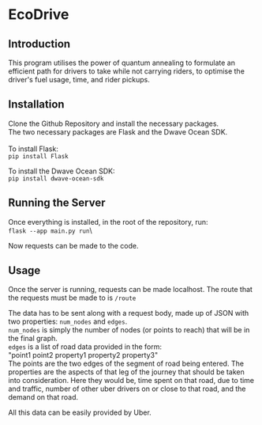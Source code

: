# EcoDrive

## Introduction

This program utilises the power of quantum annealing to formulate an efficient path for drivers to take while not carrying riders, to optimise the driver's fuel usage, time, and rider pickups.

## Installation

Clone the Github Repository and install the necessary packages.\
The two necessary packages are Flask and the Dwave Ocean SDK.\
\
To install Flask:\
```pip install Flask```

To install the Dwave Ocean SDK:\
```pip install dwave-ocean-sdk```

## Running the Server

Once everything is installed, in the root of the repository, run:\
```flask --app main.py run```\

Now requests can be made to the code.

## Usage

Once the server is running, requests can be made localhost.
The route that the requests must be made to is ```/route```

The data has to be sent along with a request body, made up of JSON with two properties: ```num_nodes``` and ```edges```.\
```num_nodes``` is simply the number of nodes (or points to reach) that will be in the final graph.\
```edges``` is a list of road data provided in the form:\
"point1 point2 property1 property2 property3"\
The points are the two edges of the segment of road being entered. The properties are the aspects of that leg of the journey that should be taken into consideration. Here they would be, time spent on that road, due to time and traffic, number of other uber drivers on or close to that road, and the demand on that road.

All this data can be easily provided by Uber.